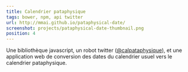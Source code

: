 ```yaml
---
title: Calendrier pataphysique
tags: bower, npm, api twitter
url: http://mmai.github.io/pataphysical-date/ 
screenshot: projects/pataphysical-date-thumbnail.png
position: 4
---
```


Une bibliothèque javascript, un robot twitter ([@calpataphysique](http://twitter.com/calpataphysique)), et une application web de conversion des dates du calendrier usuel vers le calendrier pataphysique.

<!-- La 'Pathaphysique, science des solutions imaginaires, est un mouvement artistique né dans les années 1950 à partir de l'oeuvre d'Alfred Jarry, autour de personnalités comme Boris Vian ou Raymond Queneau. -->
<!--  -->
<!-- Elle peut être utilisée directement dans le navigateur, ou dans node en tant que module NPM. -->
<!--  -->
<!-- Le module NPM contient un script executable en ligne de commande et permet d'afficher la date pataphysique depuis un terminal. -->
<!-- C'est le script qu'utilise le twitter bot @catalpataphysique pour twitter quotidiennement la date et le saint du jour. -->
<!--  -->
<!-- Convertisseur http://mmai.github.io/pataphysical&#45;date/ -->
<!--  -->
<!-- Le code de la bibliothèque est disponible sur github : https://github.com/mmai/pataphysical&#45;date  -->

